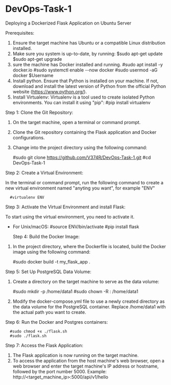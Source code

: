 # DevOps-Task-1
Deploying a Dockerized Flask Application on Ubuntu Server

Prerequisites:

1. Ensure the target machine has Ubuntu or a compatible Linux distribution installed.
2. Make sure you system is up-to-date, by running:
  $sudo apt-get update
  $sudo apt-get upgrade  
3. sure the machine has Docker installed and running.
  #sudo apt install -y docker.io
  #sudo systemctl enable --now docker
  #sudo usermod -aG docker $Username
4. Install python.
   Ensure that Python is installed on your machine. If not, download and install the latest version of Python from the official Python website (https://www.python.org/).
5. Install Virtualenv:
   Virtualenv is a tool used to create isolated Python environments. You can install it using "pip":
   #pip install virtualenv


  Step 1: Clone the Git Repository:

1. On the target machine, open a terminal or command prompt.
2. Clone the Git repository containing the Flask application and Docker configurations.
3. Change into the project directory using the following command:

      #sudo git clone https://github.com/V374R/DevOps-Task-1.git
      #cd DevOps-Task-1


  Step 2: Create a Virtual Environment:

In the terminal or command prompt, run the following command to create a new virtual environment named "anyting you want", for example "ENV"

      #virtualenv ENV


  Step 3: Activate the Virtual Environment and install Flask:

To start using the virtual environment, you need to activate it. 

- For Unix/macOS:
      #source ENV/bin/activate
      #pip install flask


  Step 4: Build the Docker Image:

1. In the project directory, where the Dockerfile is located, build the Docker image using the following command:
   
      #sudo docker build -t my_flask_app .


  Step 5: Set Up PostgreSQL Data Volume:

1. Create a directory on the target machine to serve as the data volume:

      #sudo mkdir -p /home/data1
      #sudo chown -R <your username>:<your username> /home/data1

2. Modify the docker-compose.yml file to use a newly created directory as the data volume for the PostgreSQL container. Replace /home/data1 with the actual path you want to create.


  Step 6: Run the Docker and Postgres containers:

      #sudo chmod +x ./flask.sh
      #sudo ./flask.sh


  Step 7: Access the Flask Application:

1. The Flask application is now running on the target machine.
2. To access the application from the host machine's web browser, open a web browser and enter the target machine's IP address or hostname, followed by the port number 5000.
   Example: http://<target_machine_ip>:5000/api/v1/hello
  


    
  



